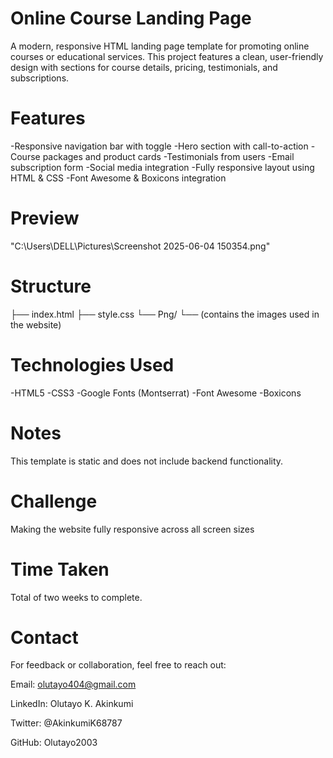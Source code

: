 # Online Course Landing Page
A modern, responsive HTML landing page template for promoting online courses or educational services.
This project features a clean, user-friendly design with sections for course details, pricing, testimonials, and subscriptions.


# Features
-Responsive navigation bar with toggle
-Hero section with call-to-action
-Course packages and product cards
-Testimonials from users
-Email subscription form
-Social media integration
-Fully responsive layout using HTML & CSS
-Font Awesome & Boxicons integration


# Preview
"C:\Users\DELL\Pictures\Screenshot 2025-06-04 150354.png"

# Structure
├── index.html
├── style.css
└── Png/
    └── (contains the images used in the website)



# Technologies Used
-HTML5
-CSS3
-Google Fonts (Montserrat)
-Font Awesome
-Boxicons

# Notes
This template is static and does not include backend functionality.

# Challenge
Making the website fully responsive across all screen sizes

# Time Taken
Total of two weeks to complete.

# Contact
For feedback or collaboration, feel free to reach out:

Email: olutayo404@gmail.com

LinkedIn: Olutayo K. Akinkumi    

Twitter: @AkinkumiK68787

GitHub: Olutayo2003
